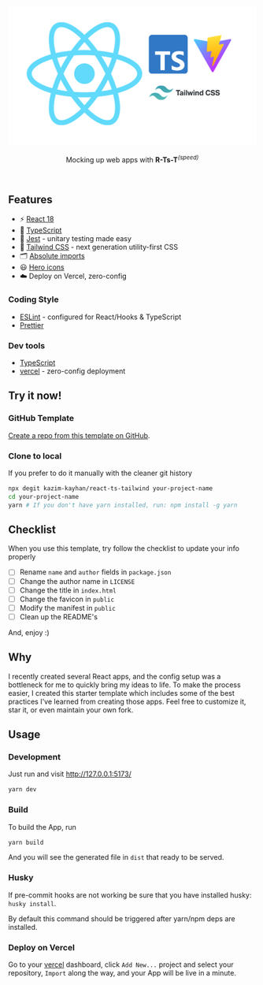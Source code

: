 <p align='center'>
  <img src='./public/rtst.png' alt='R-Ts-T - Vite Starter Template' width='600'/>
</p>

<p align='center'>
Mocking up web apps with <b>R-Ts-T</b><sup><em>(speed)</em></sup><br>
</p>

<br>

## Features

- ⚡️ [React 18](https://beta.reactjs.org/)
- 🦾 [TypeScript](https://www.typescriptlang.org/)
- 👑 [Jest](https://jestjs.io/) - unitary testing made easy
- 🎨 [Tailwind CSS](https://tailwindcss.com/) - next generation utility-first CSS
- 🗂 [Absolute imports](https://github.com/vitejs/vite/issues/88#issuecomment-762415200)
- 😃 [Hero icons](https://heroicons.com/)
- ☁️ Deploy on Vercel, zero-config

### Coding Style

- [ESLint](https://eslint.org/) - configured for React/Hooks & TypeScript
- [Prettier](https://prettier.io/)

### Dev tools

- [TypeScript](https://www.typescriptlang.org/)
- [vercel](https://vercel.com) - zero-config deployment

## Try it now!

### GitHub Template

[Create a repo from this template on GitHub](https://github.com/kazim-kayhan/react-ts-tailwind/generate).

### Clone to local

If you prefer to do it manually with the cleaner git history

```bash
npx degit kazim-kayhan/react-ts-tailwind your-project-name
cd your-project-name
yarn # If you don't have yarn installed, run: npm install -g yarn
```

## Checklist

When you use this template, try follow the checklist to update your info properly

- [ ] Rename `name` and `author` fields in `package.json`
- [ ] Change the author name in `LICENSE`
- [ ] Change the title in `index.html`
- [ ] Change the favicon in `public`
- [ ] Modify the manifest in `public`
- [ ] Clean up the README's

And, enjoy :)

## Why

I recently created several React apps, and the config setup was a bottleneck for me to quickly bring my ideas to life. To make the process easier, I created this starter template which includes some of the best practices I've learned from creating those apps. Feel free to customize it, star it, or even maintain your own fork.


## Usage

### Development

Just run and visit http://127.0.0.1:5173/

```bash
yarn dev
```

### Build

To build the App, run

```bash
yarn build
```

And you will see the generated file in `dist` that ready to be served.


### Husky

If pre-commit hooks are not working be sure that you have installed husky: `husky install`.

By default this command should be triggered after yarn/npm deps are installed.

### Deploy on Vercel

Go to your [vercel](https://vercel.com) dashboard, click `Add New...` project and select your repository, `Import` along the way, and your App will be live in a minute.

